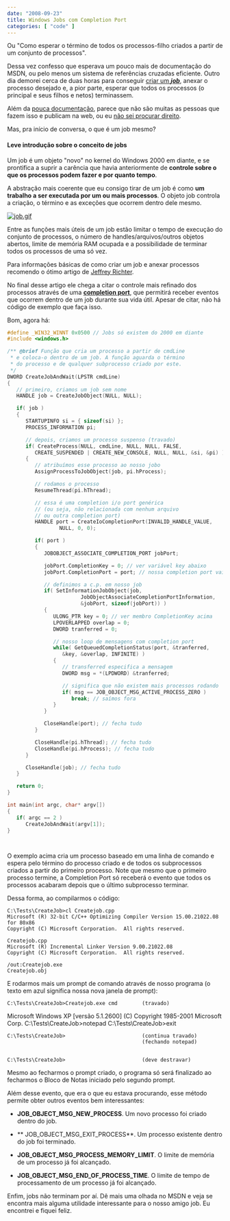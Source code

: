 ```yaml
---
date: "2008-09-23"
title: Windows Jobs com Completion Port
categories: [ "code" ]
---
```

Ou "Como esperar o término de todos os processos-filho criados a partir de um conjunto de processos".

Dessa vez confesso que esperava um pouco mais de documentação do MSDN, ou pelo menos um sistema de referências cruzadas eficiente. Outro dia demorei cerca de duas horas para conseguir [criar um _**job**_](http://msdn.microsoft.com/en-us/library/ms682409(VS.85).aspx), anexar o processo desejado e, a pior parte, esperar que todos os processos (o principal e seus filhos e netos) terminassem.

Além da [pouca documentação](http://msdn.microsoft.com/en-us/library/ms684161(VS.85).aspx), parece que não são muitas as pessoas que fazem isso e publicam na web, ou eu [não sei procurar direito](http://www.google.com.br/search?q=wait+all+processes+inside+job+object).

Mas, pra início de conversa, o que é um job mesmo?

#### Leve introdução sobre o conceito de jobs

Um job é um objeto "novo" no kernel do Windows 2000 em diante, e se prontifica a suprir a carência que havia anteriormente de **controle sobre o que os processos podem fazer e por quanto tempo**.

A abstração mais coerente que eu consigo tirar de um job é como **um trabalho a ser executada por um ou mais processos**. O objeto job controla a criação, o término e as exceções que ocorrem dentro dele mesmo.

[![job.gif](/images/JJM9DY8.gif)](/images/job.gif)

Entre as funções mais úteis de um job estão limitar o tempo de execução do conjunto de processos, o número de handles/arquivos/outros objetos abertos, limite de memória RAM ocupada e a possibilidade de terminar todos os processos de uma só vez.

Para informações básicas de como criar um job e anexar processos recomendo o ótimo artigo de [Jeffrey Richter](http://www.microsoft.com/msj/0399/jobkernelobj/jobkernelobj.aspx).

No final desse artigo ele chega a citar o controle mais refinado dos processos através de uma [**completion port**](http://msdn.microsoft.com/en-us/library/aa365198(VS.85).aspx), que permitirá receber eventos que ocorrem dentro de um job durante sua vida útil. Apesar de citar, não há código de exemplo que faça isso.

Bom, agora há:

```cpp
#define _WIN32_WINNT 0x0500 // Jobs só existem do 2000 em diante
#include <windows.h>

/** @brief Função que cria um processo a partir de cmdLine
 * e coloca-o dentro de um job. A função aguarda o término
 * do processo e de qualquer subprocesso criado por este.
 */
DWORD CreateJobAndWait(LPSTR cmdLine)
{
   // primeiro, criamos um job sem nome
   HANDLE job = CreateJobObject(NULL, NULL);

   if( job )
   {
      STARTUPINFO si = { sizeof(si) };
      PROCESS_INFORMATION pi;

      // depois, criamos um processo suspenso (travado)
      if( CreateProcess(NULL, cmdLine, NULL, NULL, FALSE, 
         CREATE_SUSPENDED | CREATE_NEW_CONSOLE, NULL, NULL, &si, &pi) )
      {
         // atribuímos esse processo ao nosso jobo
         AssignProcessToJobObject(job, pi.hProcess);

         // rodamos o processo
         ResumeThread(pi.hThread);

         // essa é uma completion i/o port genérica
         // (ou seja, não relacionada com nenhum arquivo
         // ou outra completion port)
         HANDLE port = CreateIoCompletionPort(INVALID_HANDLE_VALUE, 
                 NULL, 0, 0);

         if( port )
         {
            JOBOBJECT_ASSOCIATE_COMPLETION_PORT jobPort;

            jobPort.CompletionKey = 0; // ver variável key abaixo
            jobPort.CompletionPort = port; // nossa completion port vai aqui!

            // definimos a c.p. em nosso job
            if( SetInformationJobObject(job, 
                        JobObjectAssociateCompletionPortInformation, 
                        &jobPort, sizeof(jobPort)) )
            {
               ULONG_PTR key = 0; // ver membro CompletionKey acima
               LPOVERLAPPED overlap = 0;
               DWORD tranferred = 0;

               // nosso loop de mensagens com completion port
               while( GetQueuedCompletionStatus(port, &tranferred, 
                  &key, &overlap, INFINITE) )
               {
                  // transferred especifica a mensagem
                  DWORD msg = *(LPDWORD) &tranferred;

                  // significa que não existem mais processos rodando
                  if( msg == JOB_OBJECT_MSG_ACTIVE_PROCESS_ZERO )
                     break; // saímos fora
               }
            }

            CloseHandle(port); // fecha tudo
         }

         CloseHandle(pi.hThread); // fecha tudo
         CloseHandle(pi.hProcess); // fecha tudo
      }

      CloseHandle(job); // fecha tudo
   }

   return 0;
}

int main(int argc, char* argv[])
{
   if( argc == 2 )
      CreateJobAndWait(argv[1]);
}

 

```

O exemplo acima cria um processo baseado em uma linha de comando e espera pelo término do processo criado e de todos os subprocessos criados a partir do primeiro processo. Note que mesmo que o primeiro processo termine, a Completion Port só receberá o evento que todos os processos acabaram depois que o último subprocesso terminar.

Dessa forma, ao compilarmos o código:

    
    C:\Tests\CreateJob>cl Createjob.cpp
    Microsoft (R) 32-bit C/C++ Optimizing Compiler Version 15.00.21022.08 for 80x86
    Copyright (C) Microsoft Corporation.  All rights reserved.
    
    Createjob.cpp
    Microsoft (R) Incremental Linker Version 9.00.21022.08
    Copyright (C) Microsoft Corporation.  All rights reserved.
    
    /out:Createjob.exe
    Createjob.obj

E rodarmos mais um prompt de comando através de nosso programa (o texto em azul significa nossa nova janela de prompt):

    
    C:\Tests\CreateJob>Createjob.exe cmd        (travado)

Microsoft Windows XP [versão 5.1.2600] (C) Copyright 1985-2001 Microsoft Corp. C:\Tests\CreateJob>notepad C:\Tests\CreateJob>exit

    
    C:\Tests\CreateJob>                         (continua travado)
                                                (fechando notepad)

    
    C:\Tests\CreateJob>                         (deve destravar)

Mesmo ao fecharmos o prompt criado, o programa só será finalizado ao fecharmos o Bloco de Notas iniciado pelo segundo prompt.

Além desse evento, que era o que eu estava procurando, esse método permite obter outros eventos bem interessantes:

    
  * **JOB_OBJECT_MSG_NEW_PROCESS**. Um novo processo foi criado dentro do job.

    
  * ** JOB_OBJECT_MSG_EXIT_PROCESS**. Um processo existente dentro do job foi terminado.

    
  * **JOB_OBJECT_MSG_PROCESS_MEMORY_LIMIT**. O limite de memória de um processo já foi alcançado.

    
  * **JOB_OBJECT_MSG_END_OF_PROCESS_TIME**. O limite de tempo de processamento de um processo já foi alcançado.

Enfim, jobs não terminam por aí. Dê mais uma olhada no MSDN e veja se encontra mais alguma utilidade interessante para o nosso amigo job. Eu encontrei e fiquei feliz.
